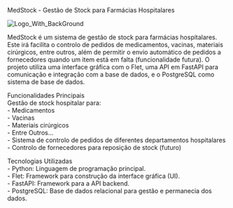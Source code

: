 MedStock - Gestão de Stock para Farmácias Hospitalares


![Logo_With_BackGround](https://github.com/user-attachments/assets/ecec2fa5-30ec-43c5-a47f-153f2789a703)


MedStock é um sistema de gestão de stock para farmácias hospitalares. Este irá facilita o controlo de pedidos de medicamentos, vacinas, materiais cirúrgicos, entre outros, além de permitir o envio automático de pedidos a fornecedores quando um item está em falta (funcionalidade futura). 
O projeto utiliza uma interface gráfica com o Flet, uma API em FastAPI para comunicação e integração com a base de dados, e o PostgreSQL como sistema de base de dados.

Funcionalidades Principais<br />
Gestão de stock hospitalar para:<br />
        - Medicamentos<br />
        - Vacinas<br />
        - Materiais cirúrgicos<br />
        - Entre Outros...<br />
    - Sistema de controlo de pedidos de diferentes departamentos hospitalares <br />
    - Controlo de fornecedores para reposição de stock (futuro)<br />
    
Tecnologias Utilizadas<br />
    - Python: Linguagem de programação principal.<br />
    - Flet: Framework para construção da interface gráfica (UI).<br />
    - FastAPI: Framework para a API backend.<br />
    - PostgreSQL: Base de dados relacional para gestão e permanecia dos dados.<br />
    



